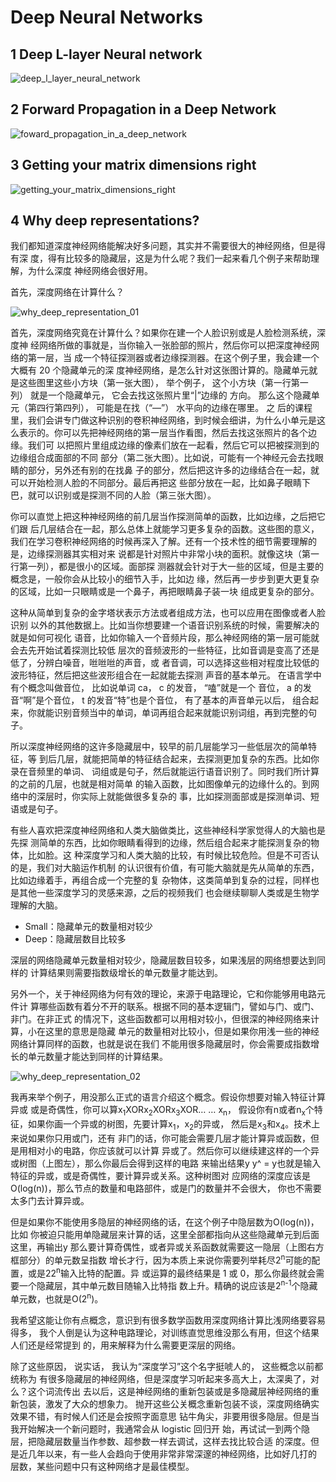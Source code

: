 # Deep Neural Networks

## 1 Deep L-layer Neural network

![deep_l_layer_neural_network](https://github.com/cxmhfut/DeepLearning.ai/blob/master/images/deep_l_layer_neural_network.png)

## 2 Forward Propagation in a Deep Network

![foward_propagation_in_a_deep_network](https://github.com/cxmhfut/DeepLearning.ai/blob/master/images/foward_propagation_in_a_deep_network.png)

## 3 Getting your matrix dimensions right

![getting_your_matrix_dimensions_right](https://github.com/cxmhfut/DeepLearning.ai/blob/master/images/getting_your_matrix_dimensions_right.png)

## 4 Why deep representations?

我们都知道深度神经网络能解决好多问题，其实并不需要很大的神经网络，但是得有深
度，得有比较多的隐藏层，这是为什么呢？我们一起来看几个例子来帮助理解，为什么深度
神经网络会很好用。

首先，深度网络在计算什么？

![why_deep_representation_01](https://github.com/cxmhfut/DeepLearning.ai/blob/master/images/why_deep_representation_01.png)

首先，深度网络究竟在计算什么？如果你在建一个人脸识别或是人脸检测系统，深度神
经网络所做的事就是，当你输入一张脸部的照片，然后你可以把深度神经网络的第一层，当
成一个特征探测器或者边缘探测器。在这个例子里，我会建一个大概有 20 个隐藏单元的深
度神经网络，是怎么针对这张图计算的。隐藏单元就是这些图里这些小方块（第一张大图），
举个例子， 这个小方块（第一行第一列） 就是一个隐藏单元， 它会去找这张照片里“|”边缘的
方向。 那么这个隐藏单元（第四行第四列）， 可能是在找（“—”） 水平向的边缘在哪里。 之
后的课程里，我们会讲专门做这种识别的卷积神经网络，到时候会细讲，为什么小单元是这
么表示的。你可以先把神经网络的第一层当作看图，然后去找这张照片的各个边缘。我们可
以把照片里组成边缘的像素们放在一起看，然后它可以把被探测到的边缘组合成面部的不同
部分（第二张大图）。比如说，可能有一个神经元会去找眼睛的部分，另外还有别的在找鼻
子的部分，然后把这许多的边缘结合在一起，就可以开始检测人脸的不同部分。最后再把这
些部分放在一起，比如鼻子眼睛下巴，就可以识别或是探测不同的人脸（第三张大图）。

你可以直觉上把这种神经网络的前几层当作探测简单的函数，比如边缘，之后把它们跟
后几层结合在一起，那么总体上就能学习更多复杂的函数。这些图的意义，我们在学习卷积神经网络的时候再深入了解。还有一个技术性的细节需要理解的是，边缘探测器其实相对来
说都是针对照片中非常小块的面积。就像这块（第一行第一列），都是很小的区域。面部探
测器就会针对于大一些的区域，但是主要的概念是，一般你会从比较小的细节入手，比如边
缘，然后再一步步到更大更复杂的区域，比如一只眼睛或是一个鼻子，再把眼睛鼻子装一块
组成更复杂的部分。

这种从简单到复杂的金字塔状表示方法或者组成方法，也可以应用在图像或者人脸识别
以外的其他数据上。比如当你想要建一个语音识别系统的时候，需要解决的就是如何可视化
语音，比如你输入一个音频片段，那么神经网络的第一层可能就会去先开始试着探测比较低
层次的音频波形的一些特征，比如音调是变高了还是低了，分辨白噪音，咝咝咝的声音，或
者音调，可以选择这些相对程度比较低的波形特征，然后把这些波形组合在一起就能去探测
声音的基本单元。 在语言学中有个概念叫做音位， 比如说单词 ca， c 的发音， “嗑”就是一个
音位， a 的发音“啊”是个音位， t 的发音“特”也是个音位， 有了基本的声音单元以后， 组合起
来，你就能识别音频当中的单词，单词再组合起来就能识别词组，再到完整的句子。

所以深度神经网络的这许多隐藏层中，较早的前几层能学习一些低层次的简单特征，等
到后几层，就能把简单的特征结合起来，去探测更加复杂的东西。比如你录在音频里的单词、
词组或是句子，然后就能运行语音识别了。同时我们所计算的之前的几层，也就是相对简单
的输入函数，比如图像单元的边缘什么的。到网络中的深层时，你实际上就能做很多复杂的
事，比如探测面部或是探测单词、短语或是句子。

有些人喜欢把深度神经网络和人类大脑做类比，这些神经科学家觉得人的大脑也是先探
测简单的东西，比如你眼睛看得到的边缘，然后组合起来才能探测复杂的物体，比如脸。这
种深度学习和人类大脑的比较，有时候比较危险。但是不可否认的是，我们对大脑运作机制
的认识很有价值，有可能大脑就是先从简单的东西，比如边缘着手，再组合成一个完整的复
杂物体，这类简单到复杂的过程，同样也是其他一些深度学习的灵感来源，之后的视频我们
也会继续聊聊人类或是生物学理解的大脑。

- Small：隐藏单元的数量相对较少
- Deep：隐藏层数目比较多

深层的网络隐藏单元数量相对较少，隐藏层数目较多，如果浅层的网络想要达到同样的
计算结果则需要指数级增长的单元数量才能达到。

另外一个，关于神经网络为何有效的理论，来源于电路理论，它和你能够用电路元件计
算哪些函数有着分不开的联系。根据不同的基本逻辑门，譬如与门、或门、非门。在非正式
的情况下，这些函数都可以用相对较小，但很深的神经网络来计算，小在这里的意思是隐藏
单元的数量相对比较小，但是如果你用浅一些的神经网络计算同样的函数，也就是说在我们
不能用很多隐藏层时，你会需要成指数增长的单元数量才能达到同样的计算结果。

![why_deep_representation_02](https://github.com/cxmhfut/DeepLearning.ai/blob/master/images/why_deep_representation_02.png)

我再来举个例子，用没那么正式的语言介绍这个概念。假设你想要对输入特征计算异或
或是奇偶性，你可以算x<sub>1</sub>XORx<sub>2</sub>XORx<sub>3</sub>XOR… … x<sub>n</sub>，
假设你有n或者n<sub>x</sub>个特征，如果你画一个异或的树图，先要计算x<sub>1</sub>，x<sub>2</sub>的异或，
然后是x<sub>3</sub>和x<sub>4</sub>。技术上来说如果你只用或门，还有
非门的话，你可能会需要几层才能计算异或函数，但是用相对小的电路，你应该就可以计算
异或了。然后你可以继续建这样的一个异或树图（上图左），那么你最后会得到这样的电路
来输出结果y y^ = y也就是输入特征的异或，或是奇偶性，要计算异或关系。这种树图对
应网络的深度应该是O(log(n))，那么节点的数量和电路部件，或是门的数量并不会很大，
你也不需要太多门去计算异或。

但是如果你不能使用多隐层的神经网络的话，在这个例子中隐层数为O(log(n))，比如
你被迫只能用单隐藏层来计算的话，这里全部都指向从这些隐藏单元到后面这里，再输出y
那么要计算奇偶性，或者异或关系函数就需要这一隐层（上图右方框部分）的单元数呈指数
增长才行，因为本质上来说你需要列举耗尽2<sup>n</sup>可能的配置，或是22<sup>n</sup>输入比特的配置。异
或运算的最终结果是 1 或 0，那么你最终就会需要一个隐藏层，其中单元数目随输入比特指
数上升。精确的说应该是2<sup>n-1</sup>个隐藏单元数，也就是O(2<sup>n</sup>)。

我希望这能让你有点概念，意识到有很多数学函数用深度网络计算比浅网络要容易得多，
我个人倒是认为这种电路理论，对训练直觉思维没那么有用，但这个结果人们还是经常提到
的，用来解释为什么需要更深层的网络。

除了这些原因， 说实话， 我认为“深度学习”这个名字挺唬人的， 这些概念以前都统称为
有很多隐藏层的神经网络，但是深度学习听起来多高大上，太深奥了，对么？这个词流传出
去以后，这是神经网络的重新包装或是多隐藏层神经网络的重新包装，激发了大众的想象力。
抛开这些公关概念重新包装不谈，深度网络确实效果不错，有时候人们还是会按照字面意思
钻牛角尖，非要用很多隐层。但是当我开始解决一个新问题时，我通常会从 logistic 回归开
始，再试试一到两个隐层，把隐藏层数量当作参数、超参数一样去调试，这样去找比较合适
的深度。但是近几年以来，有一些人会趋向于使用非常非常深邃的神经网络，比如好几打的
层数，某些问题中只有这种网络才是最佳模型。